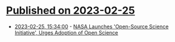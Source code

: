 # [Published on 2023-02-25](index.md)

* [2023-02-25, 15:34:00](https://science.slashdot.org/story/23/02/25/0337222/nasa-launches-open-source-science-initiative-urges-adoption-of-open-science?utm_source=rss1.0mainlinkanon&utm_medium=feed) - [NASA Launches 'Open-Source Science Initiative', Urges Adoption of Open Science](https://science.slashdot.org/story/23/02/25/0337222/nasa-launches-open-source-science-initiative-urges-adoption-of-open-science?utm_source=rss1.0mainlinkanon&utm_medium=feed)
